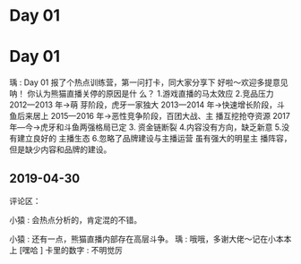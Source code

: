 # Day 01

# Day 01

瑀 : Day 01 报了个热点训练营，第一问打卡，同大家分享下 好啦～欢迎多提意见呐！ 你认为熊猫直播关停的原因是什 么？ 1.游戏直播的马太效应 2.竞品压力 2012—2013 年→萌 芽阶段，虎牙一家独大 2013—2014 年→快速增长阶段，斗 鱼后来居上 2015—2016 年→恶性竞争阶段，百团大战、主 播互挖抢夺资源 2017 年—今→虎牙和斗鱼两强格局已定 3\. 资金链断裂 4.内容没有方向，缺乏新意 5.没有建立良好的 主播生态 6.忽略了品牌建设与主播运营 虽有强大的明星主 播阵容，但是缺少内容和品牌的建设。

## 2019-04-30

评论区：

小猿 : 会热点分析的，肯定混的不错。

小猿 : 还有一点，熊猫直播内部存在高层斗争。 瑀 : 哦哦，多谢大佬～记在小本本上 [嘿哈 ] 卡里的数字 : 不明觉厉